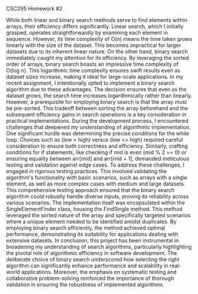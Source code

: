 CSC295 Homework #2

While both linear and binary search methods serve to find elements within arrays, their efficiency differs significantly. Linear search, which I initially grasped, operates straightforwardly by examining each element in sequence. However, its time complexity of O(n) means the time taken grows linearly with the size of the dataset. This becomes impractical for larger datasets due to its inherent linear nature. On the other hand, binary search immediately caught my attention for its efficiency. By leveraging the sorted order of arrays, binary search boasts an impressive time complexity of O(log n). This logarithmic time complexity ensures swift results even as dataset sizes increase, making it ideal for large-scale applications.
In my recent assignment, I intentionally opted to implement a binary search algorithm due to these advantages. The decision ensures that even as the dataset grows, the search time increases logarithmically rather than linearly. However, a prerequisite for employing binary search is that the array must be pre-sorted. This tradeoff between sorting the array beforehand and the subsequent efficiency gains in search operations is a key consideration in practical implementations.
During the development process, I encountered challenges that deepened my understanding of algorithmic implementation. One significant hurdle was determining the precise conditions for the while loop. Choices such as (low < high) versus (low <= high) required careful consideration to ensure both correctness and efficiency. Similarly, crafting conditions for if statements, like checking if mid is even (mid % 2 == 0) or ensuring equality between arr[mid] and arr[mid + 1], demanded meticulous testing and validation against edge cases.
To address these challenges, I engaged in rigorous testing practices. This involved validating the algorithm's functionality with basic scenarios, such as arrays with a single element, as well as more complex cases with medium and large datasets. This comprehensive testing approach ensured that the binary search algorithm could robustly handle diverse inputs, proving its reliability across various scenarios.
The implementation itself was encapsulated within the SingleElementFinder class, housing the FindSingle method. This method leveraged the sorted nature of the array and specifically targeted scenarios where a unique element needed to be identified amidst duplicates. By employing binary search efficiently, the method achieved optimal performance, demonstrating its suitability for applications dealing with extensive datasets.
In conclusion, this project has been instrumental in broadening my understanding of search algorithms, particularly highlighting the pivotal role of algorithmic efficiency in software development. The deliberate choice of binary search underscored how selecting the right algorithm can significantly enhance performance and scalability in real-world applications. Moreover, the emphasis on systematic testing and collaborative problem-solving reinforced the importance of thorough validation in ensuring the robustness of implemented algorithms.
